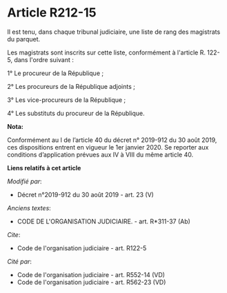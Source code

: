 # Article R212-15

Il est tenu, dans chaque   tribunal judiciaire, une liste de rang des magistrats du parquet. 

Les magistrats sont inscrits sur cette liste, conformément à l'article R. 122-5, dans l'ordre suivant : 

1° Le procureur de la République ; 

2° Les procureurs de la République adjoints ; 

3° Les vice-procureurs de la République ; 

4° Les substituts du procureur de la République.

**Nota:**

Conformément au I de l’article 40 du décret n° 2019-912 du 30 août 2019, ces dispositions entrent en vigueur le 1er janvier
2020. Se reporter aux conditions d’application prévues aux IV à VIII du même article 40.

**Liens relatifs à cet article**

_Modifié par_:

  - Décret n°2019-912 du 30 août 2019 - art. 23 (V)

_Anciens textes_:

  - CODE DE L'ORGANISATION JUDICIAIRE. - art. R*311-37 (Ab)

_Cite_:

  - Code de l'organisation judiciaire - art. R122-5

_Cité par_:

  - Code de l'organisation judiciaire - art. R552-14 (VD)
  - Code de l'organisation judiciaire - art. R562-23 (VD)
